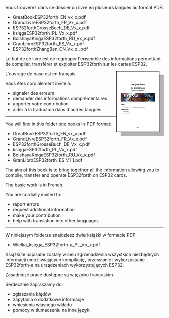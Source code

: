 Vous trouverez dans ce dossier un livre en plusieurs langues au format PDF:
- GreatBookESP32forth_EN_vx_x.pdf
- GrandLivreESP32forth_FR_Vx_x.pdf
- ESP32forthGrosseBuch_DE_Vx_x.pdf
- księgaESP32forth_PL_Vx_x.pdf
- BolshayaKnigaESP32forth_RU_Vx_x.pdf
- GranLibroESP32forth_ES_Vx_x.pdf
- ESP32forthZhangBen_CN_Vx_x_.pdf

Le but de ce livre est de regrouper l'ensemble des informations permettant de compiler, transférer et exploiter ESP32forth sur les cartes ESP32.

<img src="/__documentation/couvertureLivreEsp32.png"
  style="float:right;width:30%"/>

L'ouvrage de base est en français. 

Vous êtes cordialement invité à:
- signaler des erreurs
- demander des informations complémentaires
- apporter votre contribution
- aider à la traduction dans d'autres langues

_______________________________________________________________________

You will find in this folder one books in PDF format:
- GreatBookESP32forth_EN_vx_x.pdf
- GrandLivreESP32forth_FR_Vx_x.pdf
- ESP32forthGrosseBuch_DE_Vx_x.pdf
- księgaESP32forth_PL_Vx_x.pdf
- BolshayaKnigaESP32forth_RU_Vx_x.pdf
- GranLibroESP32forth_ES_V1_1.pdf

The aim of this book is to bring together all the information allowing you to compile, transfer and operate ESP32forth on ESP32 cards.

The basic work is in French.

You are cordially invited to:
- report errors
- request additional information
- make your contribution
- help with translation into other languages

_________________________________________________________________________

W niniejszym folderze znajdziesz dwie książki w formacie PDF:

- Wielka_księga_ESP32forth-a_PL_Vx_x.pdf

Książki te napisane zostały w celu zgromadzenia wszystkich niezbędnych
informacji umożliwiających kompilację, przesyłanie i wykorzystanie
ESP32forth-a na urządzeniach wykorzystujących ESP32.

Zasadnicze prace dostępne są w języku francuskim.

Serdecznie zapraszamy do:
* zgłaszania błędów
* zapytania o dodatkowe informacje
* wniesienia własnego wkładu
* pomocy w tłumaczeniu na inne języki
